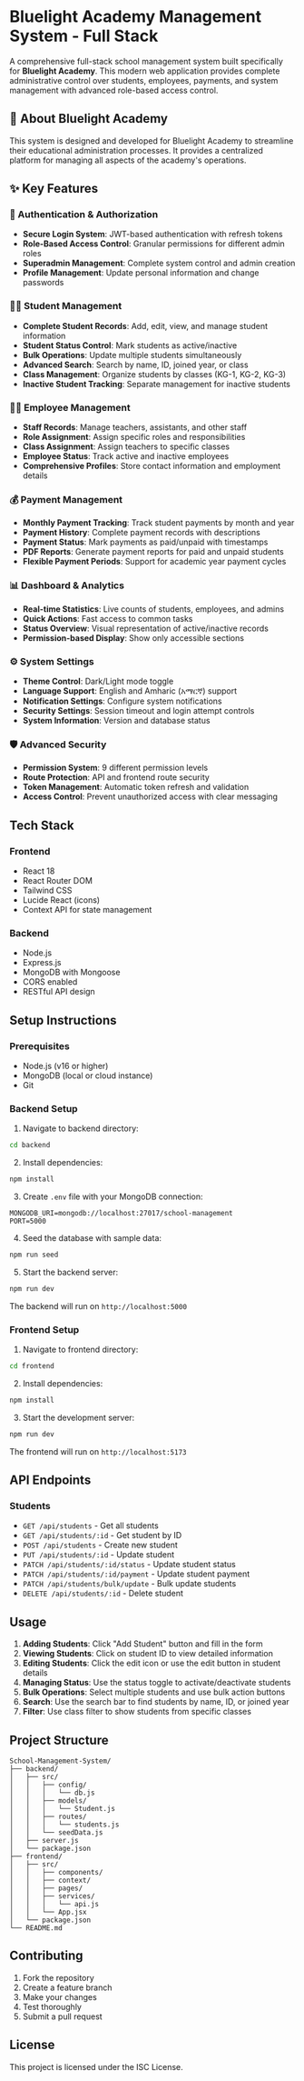 # Bluelight Academy Management System - Full Stack

A comprehensive full-stack school management system built specifically for **Bluelight Academy**. This modern web application provides complete administrative control over students, employees, payments, and system management with advanced role-based access control.

## 🏫 About Bluelight Academy

This system is designed and developed for Bluelight Academy to streamline their educational administration processes. It provides a centralized platform for managing all aspects of the academy's operations.

## ✨ Key Features

### 🔐 Authentication & Authorization
- **Secure Login System**: JWT-based authentication with refresh tokens
- **Role-Based Access Control**: Granular permissions for different admin roles
- **Superadmin Management**: Complete system control and admin creation
- **Profile Management**: Update personal information and change passwords

### 👨‍🎓 Student Management
- **Complete Student Records**: Add, edit, view, and manage student information
- **Student Status Control**: Mark students as active/inactive
- **Bulk Operations**: Update multiple students simultaneously
- **Advanced Search**: Search by name, ID, joined year, or class
- **Class Management**: Organize students by classes (KG-1, KG-2, KG-3)
- **Inactive Student Tracking**: Separate management for inactive students

### 👨‍🏫 Employee Management
- **Staff Records**: Manage teachers, assistants, and other staff
- **Role Assignment**: Assign specific roles and responsibilities
- **Class Assignment**: Assign teachers to specific classes
- **Employee Status**: Track active and inactive employees
- **Comprehensive Profiles**: Store contact information and employment details

### 💰 Payment Management
- **Monthly Payment Tracking**: Track student payments by month and year
- **Payment History**: Complete payment records with descriptions
- **Payment Status**: Mark payments as paid/unpaid with timestamps
- **PDF Reports**: Generate payment reports for paid and unpaid students
- **Flexible Payment Periods**: Support for academic year payment cycles

### 📊 Dashboard & Analytics
- **Real-time Statistics**: Live counts of students, employees, and admins
- **Quick Actions**: Fast access to common tasks
- **Status Overview**: Visual representation of active/inactive records
- **Permission-based Display**: Show only accessible sections

### ⚙️ System Settings
- **Theme Control**: Dark/Light mode toggle
- **Language Support**: English and Amharic (አማርኛ) support
- **Notification Settings**: Configure system notifications
- **Security Settings**: Session timeout and login attempt controls
- **System Information**: Version and database status

### 🛡️ Advanced Security
- **Permission System**: 9 different permission levels
- **Route Protection**: API and frontend route security
- **Token Management**: Automatic token refresh and validation
- **Access Control**: Prevent unauthorized access with clear messaging

## Tech Stack

### Frontend
- React 18
- React Router DOM
- Tailwind CSS
- Lucide React (icons)
- Context API for state management

### Backend
- Node.js
- Express.js
- MongoDB with Mongoose
- CORS enabled
- RESTful API design

## Setup Instructions

### Prerequisites
- Node.js (v16 or higher)
- MongoDB (local or cloud instance)
- Git

### Backend Setup

1. Navigate to backend directory:
```bash
cd backend
```

2. Install dependencies:
```bash
npm install
```

3. Create `.env` file with your MongoDB connection:
```env
MONGODB_URI=mongodb://localhost:27017/school-management
PORT=5000
```

4. Seed the database with sample data:
```bash
npm run seed
```

5. Start the backend server:
```bash
npm run dev
```

The backend will run on `http://localhost:5000`

### Frontend Setup

1. Navigate to frontend directory:
```bash
cd frontend
```

2. Install dependencies:
```bash
npm install
```

3. Start the development server:
```bash
npm run dev
```

The frontend will run on `http://localhost:5173`

## API Endpoints

### Students
- `GET /api/students` - Get all students
- `GET /api/students/:id` - Get student by ID
- `POST /api/students` - Create new student
- `PUT /api/students/:id` - Update student
- `PATCH /api/students/:id/status` - Update student status
- `PATCH /api/students/:id/payment` - Update student payment
- `PATCH /api/students/bulk/update` - Bulk update students
- `DELETE /api/students/:id` - Delete student

## Usage

1. **Adding Students**: Click "Add Student" button and fill in the form
2. **Viewing Students**: Click on student ID to view detailed information
3. **Editing Students**: Click the edit icon or use the edit button in student details
4. **Managing Status**: Use the status toggle to activate/deactivate students
5. **Bulk Operations**: Select multiple students and use bulk action buttons
6. **Search**: Use the search bar to find students by name, ID, or joined year
7. **Filter**: Use class filter to show students from specific classes

## Project Structure

```
School-Management-System/
├── backend/
│   ├── src/
│   │   ├── config/
│   │   │   └── db.js
│   │   ├── models/
│   │   │   └── Student.js
│   │   ├── routes/
│   │   │   └── students.js
│   │   └── seedData.js
│   ├── server.js
│   └── package.json
├── frontend/
│   ├── src/
│   │   ├── components/
│   │   ├── context/
│   │   ├── pages/
│   │   ├── services/
│   │   │   └── api.js
│   │   └── App.jsx
│   └── package.json
└── README.md
```

## Contributing

1. Fork the repository
2. Create a feature branch
3. Make your changes
4. Test thoroughly
5. Submit a pull request

## License

This project is licensed under the ISC License.